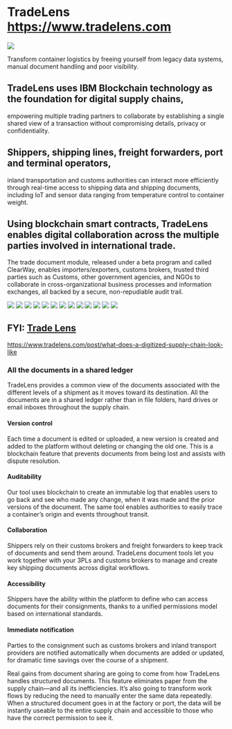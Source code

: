 # TradeLens https://www.tradelens.com

<img src="/img/TradeLens1.png">

Transform container logistics by freeing yourself from legacy data systems, manual document handling and poor visibility.


## TradeLens uses IBM Blockchain technology as the foundation for digital supply chains, 
empowering multiple trading partners to collaborate by establishing a single shared view of a transaction without compromising details, privacy or confidentiality. 

## Shippers, shipping lines, freight forwarders, port and terminal operators, 
inland transportation and customs authorities can interact more efficiently through real-time access to shipping data and shipping documents, including IoT and sensor data ranging from temperature control to container weight.


## Using blockchain smart contracts, TradeLens enables digital collaboration across the multiple parties involved in international trade. 
The trade document module, released under a beta program and called ClearWay, enables importers/exporters, customs brokers, trusted third parties such as Customs, other government agencies, and NGOs to collaborate in cross-organizational business processes and information exchanges, all backed by a secure, non-repudiable audit trail.
<p>

<img src="/img/TradeLens.png">



<img src="/img/TradeLens2.png">

<img src="/img/TradeLens3.png">

<img src="/img/TradeLens4.png">

<img src="/img/TradeLens5.png">

<img src="/img/TradeLens6.png">

<img src="/img/TradeLens7.png">

<img src="/img/TradeLens8.png">

<img src="/img/TradeLens9.png">

<img src="/img/TradeLens10.png">

<img src="/img/TradeLens11.png">

<img src="/img/TradeLens12.png">

<img src="/img/TradeLens13.png">


## FYI: <a href="https://www.tradelens.com">Trade Lens</a>

https://www.tradelens.com/post/what-does-a-digitized-supply-chain-look-like

### All the documents in a shared ledger
TradeLens provides a common view of the documents associated with the different levels of a shipment as it moves toward its destination. All the documents are in a shared ledger rather than in file folders, hard drives or email inboxes throughout the supply chain.

#### Version control 

Each time a document is edited or uploaded, a new version is created and added to the platform without deleting or changing the old one. This is a blockchain feature that prevents documents from being lost and assists with dispute resolution.

#### Auditability

Our tool uses blockchain to create an immutable log that enables users to go back and see who made any change, when it was made and the prior versions of the document. The same tool enables authorities to easily trace a container’s origin and events throughout transit.

#### Collaboration 

Shippers rely on their customs brokers and freight forwarders to keep track of documents and send them around. TradeLens document tools let you work together with your 3PLs and customs brokers to manage and create key shipping documents across digital workflows.

#### Accessibility

Shippers have the ability within the platform to define who can access documents for their consignments, thanks to a unified permissions model based on international standards.

#### Immediate notification

Parties to the consignment such as customs brokers and inland transport providers are notified automatically when documents are added or updated, for dramatic time savings over the course of a shipment.


Real gains from document sharing are going to come from how TradeLens handles structured documents. This feature eliminates paper from the supply chain—and all its inefficiencies. It’s also going to transform work flows by reducing the need to manually enter the same data repeatedly. When a structured document goes in at the factory or port, the data will be instantly useable to the entire supply chain and accessible to those who have the correct permission to see it.

